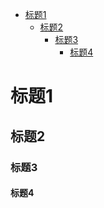 
<!-- TOC GFM -->

+ [标题1](#标题1)
	* [标题2](#标题2)
		- [标题3](#标题3)
			+ [标题4](#标题4)

<!-- /TOC -->
# 标题1

## 标题2 

### 标题3

#### 标题4





